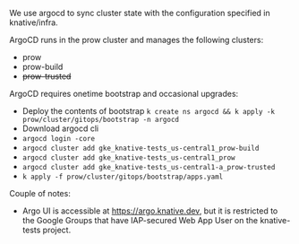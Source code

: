 
We use argocd to sync cluster state with the configuration specified in knative/infra.

ArgoCD runs in the prow cluster and manages the following clusters:
- prow
- prow-build
- ~~prow-trusted~~


ArgoCD requires onetime bootstrap and occasional upgrades:
- Deploy the contents of bootstrap `k create ns argocd && k apply -k prow/cluster/gitops/bootstrap -n argocd `
- Download argocd cli
- `argocd login -core`
- `argocd cluster add gke_knative-tests_us-central1_prow-build`
- `argocd cluster add gke_knative-tests_us-central1_prow`
- `argocd cluster add gke_knative-tests_us-central1-a_prow-trusted`
- `k apply -f prow/cluster/gitops/bootstrap/apps.yaml`


Couple of notes:
- Argo UI is accessible at https://argo.knative.dev, but it is restricted to the Google Groups that have IAP-secured Web App User on the knative-tests project.
